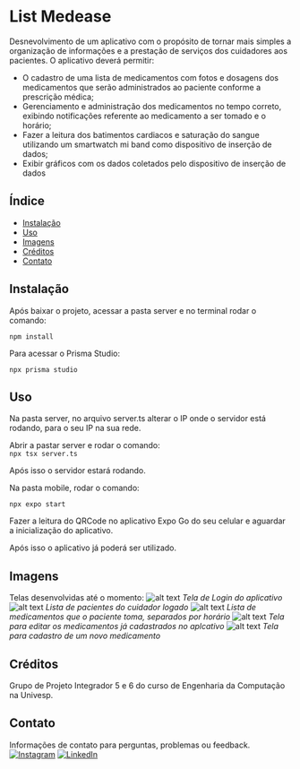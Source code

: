 <link rel="stylesheet" href="https://cdnjs.cloudflare.com/ajax/libs/font-awesome/5.15.4/css/all.min.css" integrity="sha512-lBk1E0enM6jsnENk9P1qU7nOsnz2PlzoSqC+tlP2V0lRXYQ8lSHssK7ICVUmIT+cLkAgVkfiY4/So6PTV5zBkQ==" crossorigin="anonymous" referrerpolicy="no-referrer" />

# List Medease

Desnevolvimento de um aplicativo com o propósito de tornar mais simples a organização de informações e a prestação de serviços dos cuidadores aos pacientes.
O aplicativo deverá permitir:
- O cadastro de uma lista de medicamentos com fotos e dosagens dos medicamentos que serão administrados ao paciente conforme a prescrição médica;
- Gerenciamento e administração dos medicamentos no tempo correto, exibindo notificações referente ao medicamento a ser tomado e o horário; 
- Fazer a leitura dos batimentos cardiacos e saturação do sangue utilizando um smartwatch mi band como dispositivo de inserção de dados;
- Exibir gráficos com os dados coletados pelo dispositivo de inserção de dados 

## Índice

- [Instalação](#instalação)
- [Uso](#uso)
- [Imagens](#imagens)
- [Créditos](#créditos)
- [Contato](#contato)

## Instalação

Após baixar o projeto, acessar a pasta server e no terminal rodar o comando:  <br>

`npm install`

Para acessar o Prisma Studio:  <br>

`npx prisma studio`

## Uso

Na pasta server, no arquivo server.ts alterar o IP onde o servidor está rodando, para o seu IP na sua rede.

Abrir a pastar server e rodar o comando: <br>
`npx tsx server.ts`

Após isso o servidor estará rodando.

Na pasta mobile, rodar o comando:  <br>

`npx expo start`

Fazer a leitura do QRCode no aplicativo Expo Go do seu celular e aguardar a inicialização do aplicativo.

Após isso o aplicativo já poderá ser utilizado.

## Imagens

Telas desenvolvidas até o momento:
![alt text](login.jpeg)
*Tela de Login do aplicativo*
![alt text](lista.jpeg) 
*Lista de pacientes do cuidador logado*
![alt text](cadastrado.jpeg) 
*Lista de medicamentos que o paciente toma, separados por horário*
![alt text](editar.jpeg) 
*Tela para editar os medicamentos já cadastrados no aplcativo*
![alt text](cadastrar.jpeg) 
*Tela para cadastro de um novo medicamento*

## Créditos

Grupo de Projeto Integrador 5 e 6 do curso de Engenharia da Computação na Univesp.

## Contato

Informações de contato para perguntas, problemas ou feedback.
[![Instagram](https://img.shields.io/badge/Instagram-%23E4405F.svg?&style=for-the-badge&logo=instagram&logoColor=white)](https://www.instagram.com/_jessicarolyne/)
[![LinkedIn](https://img.shields.io/badge/LinkedIn-%230077B5.svg?&style=for-the-badge&logo=linkedin&logoColor=white)](https://www.linkedin.com/in/jessicarolyne/)

